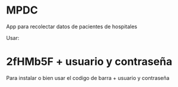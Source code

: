 # MPDC
App para recolectar datos de pacientes de hospitales

Usar:
# 2fHMb5F + usuario y contraseña
Para instalar o bien usar el codigo de barra + usuario y contraseña
